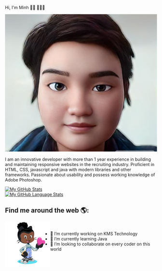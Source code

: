 Hi, I'm Minh 👋🏾 👩🏾‍💻

<img alt="avatar" src="/avatar-ai.jpg"/>

I am an innovative developer with more than 1 year experience in building and maintaining responsive websites in the recruiting industry. Proficient in HTML, CSS, javascript and java with modern libraries and other frameworks. Passionate about usability and possess working knowledge of Adobe Photoshop. 

[![My GitHub Stats](https://github-readme-stats.vercel.app/api/?username=SuperDMWebDev&count_private=true&theme=tokyonight&showicons=true)]() <br/>
[![My GitHub Language Stats](https://github-readme-stats.vercel.app/api/top-langs/?username=SuperDMWebDev&langs_count=5&theme=tokyonight)]() <br/>



## Find me around the web 🌎:

<a href="https://github.com/SuperDMWebDev">
<img src="./avatar.gif" alt="gif" align="left" width="150" height="150"/>
</a>

<br/>

- 🔭 I’m currently working on KMS Technology
- 🌱 I’m currently learning Java
- 👯 I’m looking to collaborate on every coder on this world





